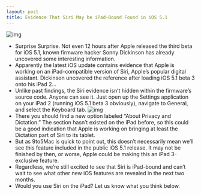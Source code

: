 ```yaml
---
layout: post
title: Evidence That Siri May be iPad-Bound Found in iOS 5.1
---
```

![img](http://media.idownloadblog.com/wp-content/uploads/2012/01/Siri-iPad.jpg)
* Surprise Surprise. Not even 12 hours after Apple released the third beta for iOS 5.1, known firmware hacker Sonny Dickinson has already uncovered some interesting information.
* Apparently the latest iOS update contains evidence that Apple is working on an iPad-compatible version of Siri, Apple’s popular digital assistant. Dickinson uncovered the reference after loading iOS 5.1 beta 3 onto his iPad 2…
* Unlike past findings, the Siri evidence isn’t hidden within the firmware’s source code. Anyone can see it. Just open up the Settings application on your iPad 2 (running iOS 5.1 beta 3 obviously), navigate to General, and select the Keyboard tab.
![img](http://media.idownloadblog.com/wp-content/uploads/2012/01/9to5mac-ipad-siri.jpg)
* There you should find a new option labeled “About Privacy and Dictation.” The section hasn’t existed on the iPad before, so this could be a good indication that Apple is working on bringing at least the Dictation part of Siri to its tablet.
* But as 9to5Mac is quick to point out, this doesn’t necessarily mean we’ll see this feature included in the public iOS 5.1 release. It may not be finished by then, or worse, Apple could be making this an iPad 3-exclusive feature.
* Regardless, we’re still excited to see that Siri is iPad-bound and can’t wait to see what other new iOS features are revealed in the next two months.
* Would you use Siri on the iPad? Let us know what you think below.

